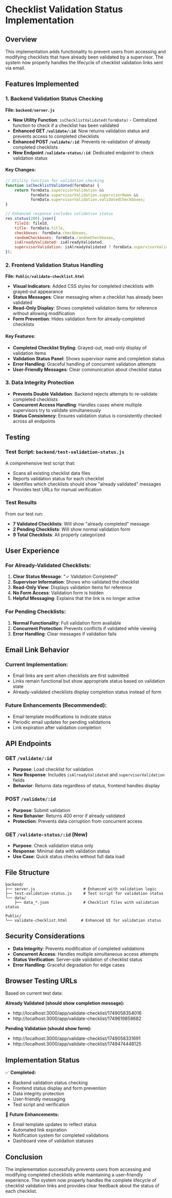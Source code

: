 # Checklist Validation Status Implementation

## Overview

This implementation adds functionality to prevent users from accessing and modifying checklists that have already been validated by a supervisor. The system now properly handles the lifecycle of checklist validation links sent via email.

## Features Implemented

### 1. Backend Validation Status Checking

**File: `backend/server.js`**

- **New Utility Function**: `isChecklistValidated(formData)` - Centralized function to check if a checklist has been validated
- **Enhanced GET `/validate/:id`**: Now returns validation status and prevents access to completed checklists
- **Enhanced POST `/validate/:id`**: Prevents re-validation of already completed checklists
- **New Endpoint `/validate-status/:id`**: Dedicated endpoint to check validation status

#### Key Changes:

```javascript
// Utility function for validation checking
function isChecklistValidated(formData) {
    return formData.supervisorValidation && 
           formData.supervisorValidation.supervisorName && 
           formData.supervisorValidation.validatedCheckboxes;
}

// Enhanced response includes validation status
res.status(200).json({
    fileId: fileId,
    title: formData.title,
    checkboxes: formData.checkboxes,
    randomCheckboxes: formData.randomCheckboxes,
    isAlreadyValidated: isAlreadyValidated,
    supervisorValidation: isAlreadyValidated ? formData.supervisorValidation : null
});
```

### 2. Frontend Validation Status Handling

**File: `Public/validate-checklist.html`**

- **Visual Indicators**: Added CSS styles for completed checklists with grayed-out appearance
- **Status Messages**: Clear messaging when a checklist has already been validated
- **Read-Only Display**: Shows completed validation items for reference without allowing modification
- **Form Prevention**: Hides validation form for already-completed checklists

#### Key Features:

- **Completed Checklist Styling**: Grayed-out, read-only display of validation items
- **Validation Status Panel**: Shows supervisor name and completion status
- **Error Handling**: Graceful handling of concurrent validation attempts
- **User-Friendly Messages**: Clear communication about checklist status

### 3. Data Integrity Protection

- **Prevents Double Validation**: Backend rejects attempts to re-validate completed checklists
- **Concurrent Access Handling**: Handles cases where multiple supervisors try to validate simultaneously
- **Status Consistency**: Ensures validation status is consistently checked across all endpoints

## Testing

### Test Script: `backend/test-validation-status.js`

A comprehensive test script that:
- Scans all existing checklist data files
- Reports validation status for each checklist
- Identifies which checklists should show "already validated" messages
- Provides test URLs for manual verification

### Test Results

From our test run:
- **7 Validated Checklists**: Will show "already completed" message
- **2 Pending Checklists**: Will show normal validation form
- **9 Total Checklists**: All properly categorized

## User Experience

### For Already-Validated Checklists:
1. **Clear Status Message**: "✓ Validation Completed"
2. **Supervisor Information**: Shows who validated the checklist
3. **Read-Only View**: Displays validation items for reference
4. **No Form Access**: Validation form is hidden
5. **Helpful Messaging**: Explains that the link is no longer active

### For Pending Checklists:
1. **Normal Functionality**: Full validation form available
2. **Concurrent Protection**: Prevents conflicts if validated while viewing
3. **Error Handling**: Clear messages if validation fails

## Email Link Behavior

### Current Implementation:
- Email links are sent when checklists are first submitted
- Links remain functional but show appropriate status based on validation state
- Already-validated checklists display completion status instead of form

### Future Enhancements (Recommended):
- Email template modifications to indicate status
- Periodic email updates for pending validations
- Link expiration after validation completion

## API Endpoints

### GET `/validate/:id`
- **Purpose**: Load checklist for validation
- **New Response**: Includes `isAlreadyValidated` and `supervisorValidation` fields
- **Behavior**: Returns data regardless of status, frontend handles display

### POST `/validate/:id`
- **Purpose**: Submit validation
- **New Behavior**: Returns 400 error if already validated
- **Protection**: Prevents data corruption from concurrent access

### GET `/validate-status/:id` (New)
- **Purpose**: Check validation status only
- **Response**: Minimal data with validation status
- **Use Case**: Quick status checks without full data load

## File Structure

```
backend/
├── server.js                     # Enhanced with validation logic
├── test-validation-status.js     # Test script for validation status
└── data/
    ├── data_*.json               # Checklist files with validation status

Public/
└── validate-checklist.html      # Enhanced UI for validation status
```

## Security Considerations

- **Data Integrity**: Prevents modification of completed validations
- **Concurrent Access**: Handles multiple simultaneous access attempts
- **Status Verification**: Server-side validation of checklist status
- **Error Handling**: Graceful degradation for edge cases

## Browser Testing URLs

Based on current test data:

**Already Validated (should show completion message):**
- http://localhost:3000/app/validate-checklist/1749058354016
- http://localhost:3000/app/validate-checklist/1749619858682

**Pending Validation (should show form):**
- http://localhost:3000/app/validate-checklist/1749058331691
- http://localhost:3000/app/validate-checklist/1749474448125

## Implementation Status

✅ **Completed:**
- Backend validation status checking
- Frontend status display and form prevention
- Data integrity protection
- User-friendly messaging
- Test script and verification

🔄 **Future Enhancements:**
- Email template updates to reflect status
- Automated link expiration
- Notification system for completed validations
- Dashboard view of validation statuses

## Conclusion

The implementation successfully prevents users from accessing and modifying completed checklists while maintaining a user-friendly experience. The system now properly handles the complete lifecycle of checklist validation links and provides clear feedback about the status of each checklist.
